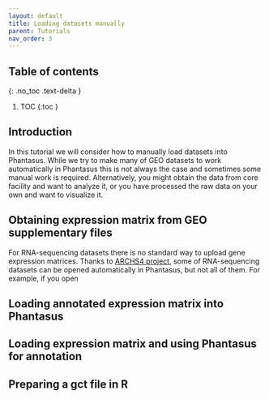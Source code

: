 ```yaml
---
layout: default
title: Loading datasets manually
parent: Tutorials
nav_order: 3
---
```


## Table of contents
{: .no_toc .text-delta }

1. TOC
{:toc }

## Introduction

In this tutorial we will consider how to manually load datasets into Phantasus.
While we try to make many of GEO datasets to work automatically in Phantasus
this is not always the case and sometimes some manual work is required.
Alternatively, you might obtain the data from core facility and want to analyze it,
or you have processed the raw data on your own and want to visualize it.

## Obtaining expression matrix from GEO supplementary files

For RNA-sequencing datasets there is no standard way to upload gene expression
matrices. 
Thanks to [ARCHS4 project](https://maayanlab.cloud/archs4/), 
some of RNA-sequencing datasets can be opened automatically in Phantasus,
but not all of them. For example, if you open


## Loading annotated expression matrix into Phantasus

## Loading expression matrix and using Phantasus for annotation

## Preparing a gct file in R



